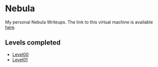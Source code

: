 # Nebula
My personal Nebula Writeups. The link to this virtual machine is available [here](https://exploit.education/nebula/).

## Levels completed
- [Level00](level00/README.md)
- [Level01](level01/README.md)